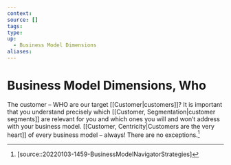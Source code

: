 ```yaml
---
context:
source: []
tags: 
type:
up:
  - Business Model Dimensions
aliases:
---
```


# Business Model Dimensions, Who

The customer – WHO are our target [[Customer|customers]]? It is important that you understand precisely which [[Customer, Segmentation|customer segments]] are relevant for you and which ones you will and won’t address with your business model. [[Customer, Centricity|Customers are the very heart]] of every business model – always! There are no exceptions.[^1]

[^1]: [source::20220103-1459-BusinessModelNavigatorStrategies]
